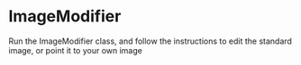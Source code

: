 # ImageModifier
Run the ImageModifier class, and follow the instructions to edit the standard image, or point it to your own image
